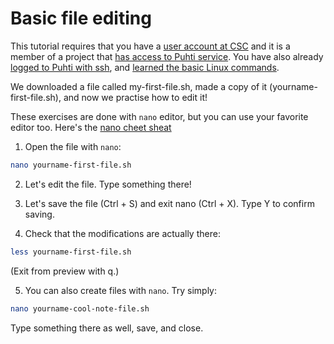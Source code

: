 # Basic file editing

This tutorial requires that you have a [user account at CSC](https://docs.csc.fi/accounts/how-to-create-new-user-account/)
and it is a member of a project that [has access to Puhti service](https://docs.csc.fi/accounts/how-to-add-service-access-for-project/).
You have also already [logged to Puhti with ssh](ssh-puhti.md), and [learned the basic Linux commands](basic-linux-commands.md).

We downloaded a file called my-first-file.sh, made a copy of it (yourname-first-file.sh), and now we practise how to edit it!

These exercises are done with `nano` editor, but you can use your favorite editor too.
Here's the [nano cheet sheat](https://www.nano-editor.org/dist/latest/cheatsheet.html) 

1. Open the file with `nano`:
```bash
nano yourname-first-file.sh
```

2. Let's edit the file. Type something there!

3. Let's save the file (Ctrl + S) and exit nano (Ctrl + X). Type Y to confirm saving.

4. Check that the modifications are actually there:
```bash
less yourname-first-file.sh
```
(Exit from preview with q.)

5. You can also create files with `nano`. Try simply:
```bash
nano yourname-cool-note-file.sh
```
Type something there as well, save, and close.
